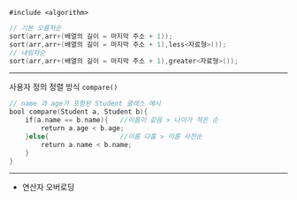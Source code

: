 
`#include <algorithm>`

```cpp
// 기본 오름차순
sort(arr,arr+(배열의 길이 = 마지막 주소 + 1));
sort(arr,arr+(배열의 길이 = 마지막 주소 + 1),less<자료형>());
// 내림차순
sort(arr,arr+(배열의 길이 = 마지막 주소 + 1),greater<자료형>());
```

---

사용자 정의 정렬 방식 `compare()`

```cpp
// name 과 age가 포함된 Student 클래스 예시
bool compare(Student a, Student b){
    if(a.name == b.name){   //이름이 같음 > 나이가 적은 순
        return a.age < b.age;
    }else{                  //이름 다흠 > 이름 사전순
        return a.name < b.name;
    }
}
```

---

+ 연산자 오버로딩
